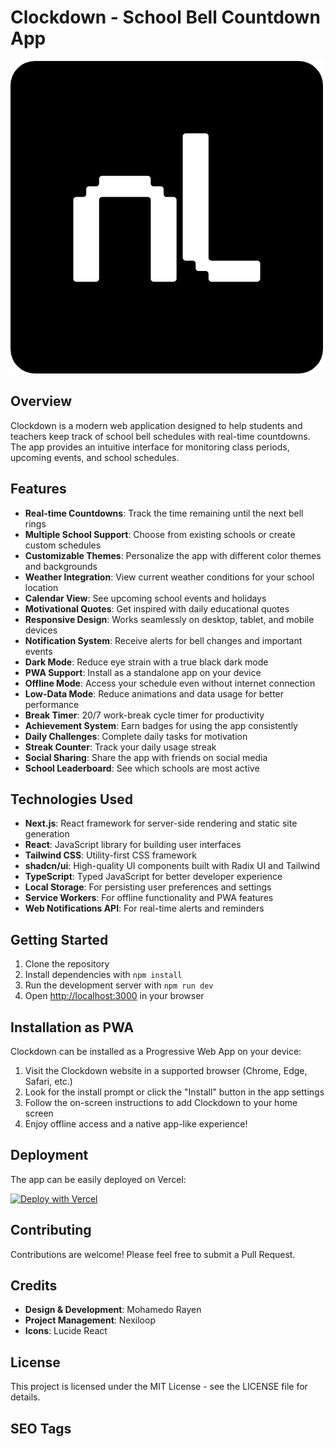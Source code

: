 # Clockdown - School Bell Countdown App

![Clockdown Logo](public/icon.png)

## Overview

Clockdown is a modern web application designed to help students and teachers keep track of school bell schedules with real-time countdowns. The app provides an intuitive interface for monitoring class periods, upcoming events, and school schedules.

## Features

- **Real-time Countdowns**: Track the time remaining until the next bell rings
- **Multiple School Support**: Choose from existing schools or create custom schedules
- **Customizable Themes**: Personalize the app with different color themes and backgrounds
- **Weather Integration**: View current weather conditions for your school location
- **Calendar View**: See upcoming school events and holidays
- **Motivational Quotes**: Get inspired with daily educational quotes
- **Responsive Design**: Works seamlessly on desktop, tablet, and mobile devices
- **Notification System**: Receive alerts for bell changes and important events
- **Dark Mode**: Reduce eye strain with a true black dark mode
- **PWA Support**: Install as a standalone app on your device
- **Offline Mode**: Access your schedule even without internet connection
- **Low-Data Mode**: Reduce animations and data usage for better performance
- **Break Timer**: 20/7 work-break cycle timer for productivity
- **Achievement System**: Earn badges for using the app consistently
- **Daily Challenges**: Complete daily tasks for motivation
- **Streak Counter**: Track your daily usage streak
- **Social Sharing**: Share the app with friends on social media
- **School Leaderboard**: See which schools are most active

## Technologies Used

- **Next.js**: React framework for server-side rendering and static site generation
- **React**: JavaScript library for building user interfaces
- **Tailwind CSS**: Utility-first CSS framework
- **shadcn/ui**: High-quality UI components built with Radix UI and Tailwind
- **TypeScript**: Typed JavaScript for better developer experience
- **Local Storage**: For persisting user preferences and settings
- **Service Workers**: For offline functionality and PWA features
- **Web Notifications API**: For real-time alerts and reminders

## Getting Started

1. Clone the repository
2. Install dependencies with `npm install`
3. Run the development server with `npm run dev`
4. Open [http://localhost:3000](http://localhost:3000) in your browser

## Installation as PWA

Clockdown can be installed as a Progressive Web App on your device:

1. Visit the Clockdown website in a supported browser (Chrome, Edge, Safari, etc.)
2. Look for the install prompt or click the "Install" button in the app settings
3. Follow the on-screen instructions to add Clockdown to your home screen
4. Enjoy offline access and a native app-like experience!

## Deployment

The app can be easily deployed on Vercel:

[![Deploy with Vercel](https://vercel.com/button)](https://vercel.com/new/clone?repository-url=https%3A%2F%2Fgithub.com%2Fnexiloop%2Fclockdown)

## Contributing

Contributions are welcome! Please feel free to submit a Pull Request.

## Credits

- **Design & Development**: Mohamedo Rayen
- **Project Management**: Nexiloop
- **Icons**: Lucide React

## License

This project is licensed under the MIT License - see the LICENSE file for details.

## SEO Tags

<!-- These tags help prevent blocking on school computers -->
<meta name="keywords" content="education, school, bell schedule, countdown, timer, student tool, teacher tool, classroom management, time management, school bell, period tracker, class schedule">
<meta name="robots" content="index, follow">
<meta name="author" content="Nexiloop">
<meta name="application-name" content="Clockdown">

